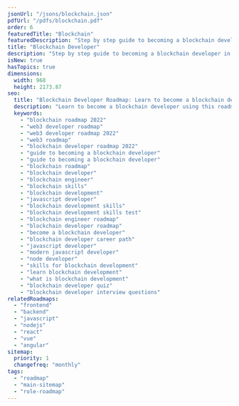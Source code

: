 ```yaml
---
jsonUrl: "/jsons/blockchain.json"
pdfUrl: "/pdfs/blockchain.pdf"
order: 6
featuredTitle: "Blockchain"
featuredDescription: "Step by step guide to becoming a blockchain developer in 2022"
title: "Blockchain Developer"
description: "Step by step guide to becoming a blockchain developer in 2022."
isNew: true
hasTopics: true
dimensions:
  width: 968
  height: 2173.87
seo:
  title: "Blockchain Developer Roadmap: Learn to become a blockchain developer"
  description: "Learn to become a blockchain developer using this roadmap. Community driven, articles, resources, guides, interview questions, quizzes for modern backend development."
  keywords:
    - "blockchain roadmap 2022"
    - "web3 developer roadmap"
    - "web3 developer roadmap 2022"
    - "web3 roadmap"
    - "blockchain developer roadmap 2022"
    - "guide to becoming a blockchain developer"
    - "guide to becoming a blockchain developer"
    - "blockchain roadmap"
    - "blockchain developer"
    - "blockchain engineer"
    - "blockchain skills"
    - "blockchain development"
    - "javascript developer"
    - "blockchain development skills"
    - "blockchain development skills test"
    - "blockchain engineer roadmap"
    - "blockchain developer roadmap"
    - "become a blockchain developer"
    - "blockchain developer career path"
    - "javascript developer"
    - "modern javascript developer"
    - "node developer"
    - "skills for blockchain development"
    - "learn blockchain development"
    - "what is blockchain development"
    - "blockchain developer quiz"
    - "blockchain developer interview questions"
relatedRoadmaps:
  - "frontend"
  - "backend"
  - "javascript"
  - "nodejs"
  - "react"
  - "vue"
  - "angular"
sitemap:
  priority: 1
  changefreq: "monthly"
tags:
  - "roadmap"
  - "main-sitemap"
  - "role-roadmap"
---
```


